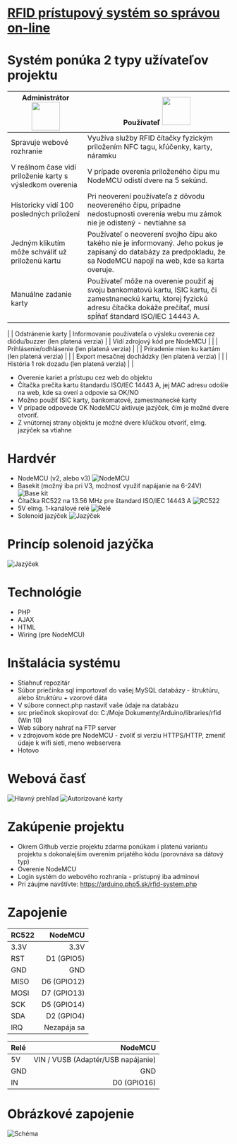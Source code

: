 # [RFID prístupový systém so správou on-line](https://arduino.php5.sk/rfid/)

# Systém ponúka 2 typy užívateľov projektu
| Administrátor <img src="https://image.flaticon.com/icons/svg/236/236831.svg" width="64" height="64"> | Používateľ <img src="https://www.flaticon.com/premium-icon/icons/svg/1610/1610320.svg" width="64" height="64"> |
| ------------- | ------------- |
| Spravuje webové rozhranie | Využíva služby RFID čítačky fyzickým priložením NFC tagu, kľúčenky, karty, náramku  |
| V reálnom čase vidí priloženie karty s výsledkom overenia  | V prípade overenia priloženého čipu mu NodeMCU odistí dvere na 5 sekúnd.  |
| Historicky vidí 100 posledných priložení  | Pri neoverení používateľa z dôvodu neovereného čipu, prípadne nedostupnosti overenia webu mu zámok nie je odistený - nevtiahne sa  |
| Jedným klikutím môže schváliť už priloženú kartu  | Používateľ o neoverení svojho čipu ako takého nie je informovaný. Jeho pokus je zapísaný do databázy za predpokladu, že sa NodeMCU napojí na web, kde sa karta overuje.  |
| Manuálne zadanie karty  | Používateľ môže na overenie použiť aj svoju bankomatovú kartu, ISIC kartu, či zamestnaneckú kartu, ktorej fyzickú adresu čítačka dokáže prečítať, musí spĺňať štandard ISO/IEC 14443 A.
 |
| Odstránenie karty  |  Informovanie používateľa o výsleku overenia cez diódu/buzzer (len platená verzia) |
| Vidí zdrojový kód pre NodeMCU  |  |
| Prihlásenie/odhlásenie (len platená verzia)  |   |
| Priradenie mien ku kartám (len platená verzia)  |  |
| Export mesačnej dochádzky (len platená verzia)  |  |
| História 1 rok dozadu (len platená verzia)  |  |

* Overenie kariet a prístupu cez web do objektu
* Čítačka prečíta kartu štandardu ISO/IEC 14443 A, jej MAC adresu odošle na web, kde sa overí a odpovie sa OK/NO
* Možno použiť ISIC karty, bankomatové, zamestnanecké karty
* V prípade odpovede OK NodeMCU aktivuje jazýček, čím je možné dvere otvoriť. 
* Z vnútornej strany objektu je možné dvere kľúčkou otvoriť, elmg. jazýček sa vtiahne

# Hardvér
* NodeMCU (v2, alebo v3) ![NodeMCU](https://www.researchgate.net/profile/Hamzah_Marhoon/publication/325181089/figure/fig3/AS:627026931236872@1526506278395/NodeMCU-module_Q320.jpg)
* Basekit (možný iba pri V3, možnosť využiť napájanie na 6-24V) ![Base kit](https://images-na.ssl-images-amazon.com/images/I/51Gqf0K%2B2QL._SX342_.jpg)
* Čítačka RC522 na 13.56 MHz pre štandard ISO/IEC 14443 A ![RC522](http://www.desiengineer.in/wp-content/uploads/2017/03/Desi2513_b.png)
* 5V elmg. 1-kanálové relé ![Relé](https://leobot.net/productimages/1636.jpg)
* Solenoid jazýček ![Jazýček](https://www.heaps.co.uk/images/Products/Solenoids/lucifer-solenoid.jpg)

# Princíp solenoid jazýčka 
![Jazýček](http://www.kuhnke.co.uk/images/solenoids/bistable.gif)

# Technológie
* PHP
* AJAX
* HTML
* Wiring (pre NodeMCU)

# Inštalácia systému
* Stiahnuť repozitár
* Súbor priečinka sql importovať do vašej MySQL databázy - štruktúru, alebo štruktúru + vzorové dáta
* V súbore connect.php nastaviť vaše údaje na databázu
* src priečinok skopírovať do: C:/Moje Dokumenty/Arduino/libraries/rfid (Win 10)
* Web súbory nahrať na FTP server
* v zdrojovom kóde pre NodeMCU - zvoliť si verziu HTTPS/HTTP, zmeniť údaje k wifi sieti, meno webservera
* Hotovo

# Webová časť
![Hlavný prehľad](https://i.nahraj.to/f/2afM.PNG)
![Autorizované karty](https://i.nahraj.to/f/2afL.PNG)

# Zakúpenie projektu
* Okrem Github verzie projektu zdarma ponúkam i platenú variantu projektu s dokonalejším overením prijatého kódu (porovnáva sa dátový typ)
* Overenie NodeMCU
* Login systém do webového rozhrania - prístupný iba adminovi
* Pri záujme navštívte: https://arduino.php5.sk/rfid-system.php

# Zapojenie
| RC522 | NodeMCU |
|:-----|--------:|
| 3.3V | 3.3V    |
| RST  | D1 (GPIO5) |
| GND  | GND |
| MISO | D6 (GPIO12) |
| MOSI | D7 (GPIO13) |
| SCK  | D5 (GPIO14) |
| SDA  | D2 (GPIO4) |
| IRQ  | Nezapája sa |

| Relé | NodeMCU |
|:-----|--------:|
| 5V | VIN / VUSB (Adaptér/USB napájanie)  |
| GND  | GND |
| IN  | D0 (GPIO16) |

# Obrázkové zapojenie
![Schéma](https://i.stack.imgur.com/e1ewN.png)
